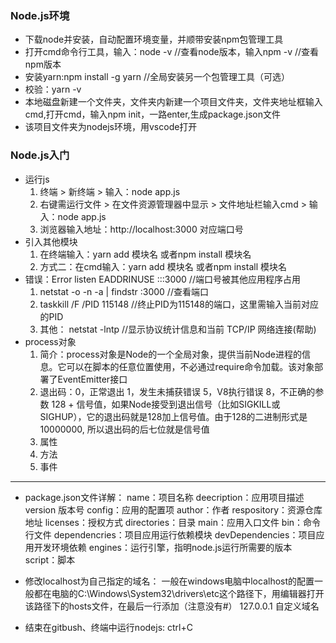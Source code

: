 ### Node.js环境
- 下载node并安装，自动配置环境变量，并顺带安装npm包管理工具
- 打开cmd命令行工具，输入：node -v  //查看node版本，输入npm -v  //查看npm版本
- 安装yarn:npm install -g yarn  //全局安装另一个包管理工具（可选）
- 校验：yarn -v
- 本地磁盘新建一个文件夹，文件夹内新建一个项目文件夹，文件夹地址框输入cmd,打开cmd，输入npm init，一路enter,生成package.json文件
- 该项目文件夹为nodejs环境，用vscode打开
### Node.js入门
- 运行js
  1. 终端 > 新终端 > 输入：node app.js
  2. 右键需运行文件 > 在文件资源管理器中显示 > 文件地址栏输入cmd > 输入：node app.js
  3. 浏览器输入地址：http://localhost:3000  对应端口号
- 引入其他模块
  1. 在终端输入：yarn add 模块名    或者npm install 模块名
  2. 方式二：在cmd输入：yarn add 模块名    或者npm install 模块名
- 错误：Error listen EADDRINUSE :::3000     //端口号被其他应用程序占用
  1. netstat -o -n -a | findstr :3000      //查看端口
  2. taskkill /F /PID 115148         //终止PID为115148的端口，这里需输入当前对应的PID
  3. 其他：	netstat -lntp    //显示协议统计信息和当前 TCP/IP 网络连接(帮助)
- process对象
  1. 简介：process对象是Node的一个全局对象，提供当前Node进程的信息。它可以在脚本的任意位置使用，不必通过require命令加载。该对象部署了EventEmitter接口
  2. 退出码：0，正常退出
            1，发生未捕获错误
            5，V8执行错误
            8，不正确的参数
            128 + 信号值，如果Node接受到退出信号（比如SIGKILL或SIGHUP），它的退出码就是128加上信号值。由于128的二进制形式是10000000, 所以退出码的后七位就是信号值
  3. 属性
  4. 方法
  5. 事件

---

- package.json文件详解：
    name：项目名称
    deecription：应用项目描述
    version 版本号
    config：应用的配置项
    author：作者
    respository：资源仓库地址
    licenses：授权方式
    directories：目录
    main：应用入口文件
    bin：命令行文件
    dependencries：项目应用运行依赖模块
    devDependencies：项目应用开发环境依赖
    engines：运行引擎，指明node.js运行所需要的版本
    script：脚本

- 修改localhost为自己指定的域名：
  一般在windows电脑中localhost的配置一般都在电脑的C:\Windows\System32\drivers\etc这个路径下，用编辑器打开该路径下的hosts文件，在最后一行添加（注意没有#）
  127.0.0.1   自定义域名   

- 结束在gitbush、终端中运行nodejs:
  ctrl+C